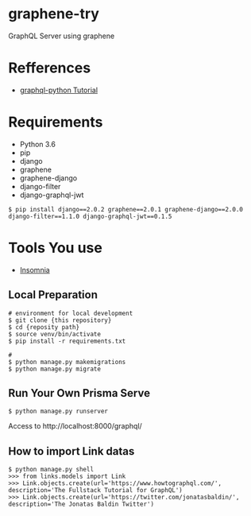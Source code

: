 # graphene-try
GraphQL Server using graphene

# Refferences
* [graphql-python Tutorial](https://www.howtographql.com/graphql-python/0-introduction/)

# Requirements

* Python 3.6
* pip
* django
* graphene
* graphene-django
* django-filter
* django-graphql-jwt

```
$ pip install django==2.0.2 graphene==2.0.1 graphene-django==2.0.0 django-filter==1.1.0 django-graphql-jwt==0.1.5
```

# Tools You use

* [Insomnia](https://insomnia.rest/)

## Local Preparation

```
# environment for local development
$ git clone {this repository}
$ cd {reposity path}
$ source venv/bin/activate
$ pip install -r requirements.txt

# 
$ python manage.py makemigrations
$ python manage.py migrate
```

## Run Your Own Prisma Serve

```
$ python manage.py runserver
```

Access to http://localhost:8000/graphql/

## How to import Link datas

```
$ python manage.py shell
>>> from links.models import Link
>>> Link.objects.create(url='https://www.howtographql.com/', description='The Fullstack Tutorial for GraphQL')
>>> Link.objects.create(url='https://twitter.com/jonatasbaldin/', description='The Jonatas Baldin Twitter')

```

